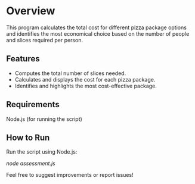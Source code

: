 # Overview
This program calculates the total cost for different pizza package options and identifies the most economical choice based on the number of people and slices required per person.

## Features
- Computes the total number of slices needed.
- Calculates and displays the cost for each pizza package.
- Identifies and highlights the most cost-effective package.

## Requirements
Node.js (for running the script)

## How to Run
Run the script using Node.js:

*node assessment.js*

Feel free to suggest improvements or report issues! 
